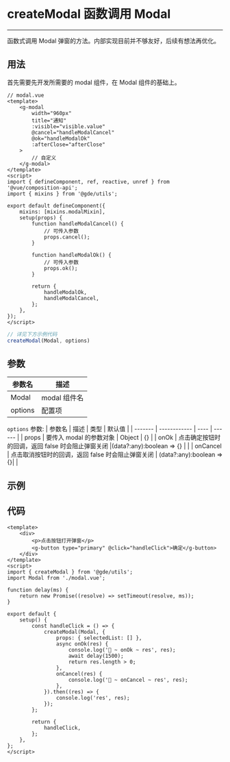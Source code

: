 # createModal 函数调用 Modal

---

函数式调用 Modal 弹窗的方法。内部实现目前并不够友好，后续有想法再优化。

## 用法

首先需要先开发所需要的 modal 组件，在 Modal 组件的基础上。

```vue
// modal.vue
<template>
    <g-modal
        width="960px"
        title="通知"
        :visible="visible.value"
        @cancel="handleModalCancel"
        @ok="handleModalOk"
        :afterClose="afterClose"
    >
        // 自定义
    </g-modal>
</template>
<script>
import { defineComponent, ref, reactive, unref } from '@vue/composition-api';
import { mixins } from '@gde/utils';

export default defineComponent({
    mixins: [mixins.modalMixin],
    setup(props) {
        function handleModalCancel() {
            // 可传入参数
            props.cancel();
        }

        function handleModalOk() {
            // 可传入参数
            props.ok();
        }

        return {
            handleModalOk,
            handleModalCancel,
        };
    },
});
</script>
```

```js
// 详见下方示例代码
createModal(Modal, options)
```

## 参数

| 参数名  | 描述         |
| ------- | ------------ |
| Modal   | modal 组件名 |
| options | 配置项       |

`options` 参数:
| 参数名 | 描述 | 类型 | 默认值 |
| ------- | ------------ | ---- | ------ |
| props | 要传入 modal 的参数对象 | Object | {} |
| onOk | 点击确定按钮时的回调，返回 false 时会阻止弹窗关闭 |(data?:any):boolean => {} | |
| onCancel | 点击取消按钮时的回调，返回 false 时会阻止弹窗关闭 | (data?:any):boolean => {}| |

## 示例

<utils-create-modal/>

## 代码

```vue
<template>
    <div>
        <p>点击按钮打开弹窗</p>
        <g-button type="primary" @click="handleClick">确定</g-button>
    </div>
</template>
<script>
import { createModal } from '@gde/utils';
import Modal from './modal.vue';

function delay(ms) {
    return new Promise((resolve) => setTimeout(resolve, ms));
}

export default {
    setup() {
        const handleClick = () => {
            createModal(Modal, {
                props: { selectedList: [] },
                async onOk(res) {
                    console.log('🚀 ~ onOk ~ res', res);
                    await delay(1500);
                    return res.length > 0;
                },
                onCancel(res) {
                    console.log('🚀 ~ onCancel ~ res', res);
                },
            }).then((res) => {
                console.log('res', res);
            });
        };

        return {
            handleClick,
        };
    },
};
</script>
```
